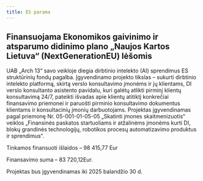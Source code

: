 ```yaml
---
title: ES parama
---
```

## Finansuojama Ekonomikos gaivinimo ir atsparumo didinimo plano „Naujos Kartos Lietuva“ (NextGenerationEU) lėšomis

UAB „Arch 13“ savo veikloje diegia dirbtinio intelekto (AI) sprendimus ES struktūrinių fondų pagalba.
Įgyvendinamo projekto tikslas – sukurti dirbtinio intelekto platformą, skirtą verslo konsultavimo įmonėms ir jų klientams, DI verslo konsultanto asistento pavidalu, kuri galėtų atlikti pirminį klientų konsultavimą 24/7, pateikti išvadas apie klientų atitiktį konkrečiai finansavimo priemonei ir paruošti pirminio konsultavimo dokumentus klientams ir konsultacinių įmonių darbuotojams.
Projektas įgyvendinamas pagal priemonę Nr. 05-001-01-05-05 „Skatinti įmones skaitmenizuotis“ veiklos „Finansinės paskatos startuoliams ir atžalinėms įmonėms kurti DI, blokų grandinės technologijų, robotikos procesų automatizavimo produktus ir sprendimus“.

Tinkamos finansuoti išlaidos – 98 415,77 Eur

Finansavimo suma – 83 720,12Eur.

Projektas bus įgyvendinamas iki 2025 balandžio 30 d.
